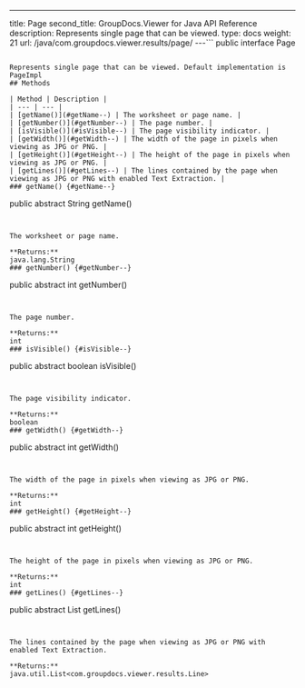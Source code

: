 ---
title: Page
second_title: GroupDocs.Viewer for Java API Reference
description: Represents single page that can be viewed.
type: docs
weight: 21
url: /java/com.groupdocs.viewer.results/page/
---```
public interface Page
```

Represents single page that can be viewed. Default implementation is PageImpl
## Methods

| Method | Description |
| --- | --- |
| [getName()](#getName--) | The worksheet or page name. |
| [getNumber()](#getNumber--) | The page number. |
| [isVisible()](#isVisible--) | The page visibility indicator. |
| [getWidth()](#getWidth--) | The width of the page in pixels when viewing as JPG or PNG. |
| [getHeight()](#getHeight--) | The height of the page in pixels when viewing as JPG or PNG. |
| [getLines()](#getLines--) | The lines contained by the page when viewing as JPG or PNG with enabled Text Extraction. |
### getName() {#getName--}
```
public abstract String getName()
```


The worksheet or page name.

**Returns:**
java.lang.String
### getNumber() {#getNumber--}
```
public abstract int getNumber()
```


The page number.

**Returns:**
int
### isVisible() {#isVisible--}
```
public abstract boolean isVisible()
```


The page visibility indicator.

**Returns:**
boolean
### getWidth() {#getWidth--}
```
public abstract int getWidth()
```


The width of the page in pixels when viewing as JPG or PNG.

**Returns:**
int
### getHeight() {#getHeight--}
```
public abstract int getHeight()
```


The height of the page in pixels when viewing as JPG or PNG.

**Returns:**
int
### getLines() {#getLines--}
```
public abstract List<Line> getLines()
```


The lines contained by the page when viewing as JPG or PNG with enabled Text Extraction.

**Returns:**
java.util.List<com.groupdocs.viewer.results.Line>
